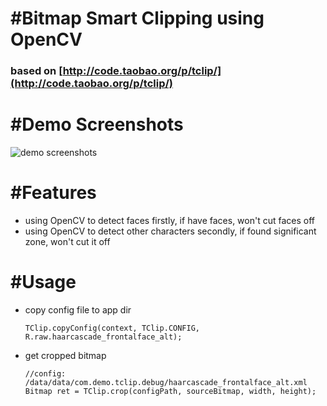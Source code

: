 #Bitmap Smart Clipping using OpenCV
=================

### based on [http://code.taobao.org/p/tclip/](http://code.taobao.org/p/tclip/)

#Demo Screenshots
=================

![demo screenshots](https://raw.github.com/beartung/tclip-android/master/screenshots/s1.png "Demo Screenshots")

#Features
=================

* using OpenCV to detect faces firstly, if have faces, won't cut faces off
* using OpenCV to detect other characters secondly, if found significant zone, won't cut it off

#Usage
=================

* copy config file to app dir

    ```
    TClip.copyConfig(context, TClip.CONFIG, R.raw.haarcascade_frontalface_alt);
    ```

* get cropped bitmap

    ```
    //config: /data/data/com.demo.tclip.debug/haarcascade_frontalface_alt.xml
    Bitmap ret = TClip.crop(configPath, sourceBitmap, width, height);
    ```
